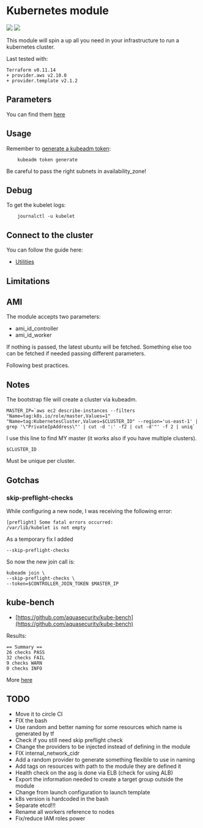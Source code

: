 # Kubernetes module

![](https://img.shields.io/badge/kubernetes-v1.14.2-green.svg)
![](https://img.shields.io/badge/ubuntu-18.04-blue.svg)

This module will spin a up all you need in your infrastructure to run
a kubernetes cluster.

Last tested with:

    Terraform v0.11.14
    + provider.aws v2.10.0
    + provider.template v2.1.2

## Parameters

You can find them [here](params.md)

## Usage

Remember to [generate a kubeadm token](https://kubernetes.io/docs/reference/setup-tools/kubeadm/kubeadm-token/#cmd-token-generate):

        kubeadm token generate

Be careful to pass the right subnets in availability_zone!

## Debug

To get the kubelet logs:

        journalctl -u kubelet

## Connect to the cluster

You can follow the guide here:

- [Utilities](../../utilities/)

## Limitations

## AMI

The module accepts two parameters:

- ami_id_controller
- ami_id_worker

If nothing is passed, the latest ubuntu will be fetched.
Something else too can be fetched if needed passing different parameters.

Following best practices.

## Notes

The bootstrap file will create a cluster via kubeadm.

    MASTER_IP=`aws ec2 describe-instances --filters "Name=tag:k8s.io/role/master,Values=1" "Name=tag:KubernetesCluster,Values=$CLUSTER_ID" --region='us-east-1' | grep '\"PrivateIpAddress\"' | cut -d ':' -f2 | cut -d'"' -f 2 | uniq`

I use this line to find MY master (it works also if you have multiple clusters).

    $CLUSTER_ID

Must be unique per cluster.

## Gotchas

### skip-preflight-checks

While configuring a new node, I was receiving the following error:

    [preflight] Some fatal errors occurred:
    /var/lib/kubelet is not empty

As a temporary fix I added

    --skip-preflight-checks

So now the new join call is:

    kubeadm join \
    --skip-preflight-checks \
    --token=$CONTROLLER_JOIN_TOKEN $MASTER_IP

## kube-bench

- [https://github.com/aquasecurity/kube-bench](https://github.com/aquasecurity/kube-bench)

Results:

    == Summary ==
    26 checks PASS
    32 checks FAIL
    9 checks WARN
    0 checks INFO

More [here](result.txt)

## TODO

- Move it to circle CI
- FIX the bash
- Use random and better naming for some resources which name is generated by tf
- Check if you still need skip preflight check
- Change the providers to be injected instead of defining in the module
- FIX internal_network_cidr
- Add a random provider to generate something flexible to use in naming
- Add tags on resources with path to the module they are defined it
- Health check on the asg is done via ELB (check for using ALB)
- Export the information needed to create a target group outside the module
- Change from launch configuration to launch template
- k8s version is hardcoded in the bash
- Separate etcd!!!
- Rename all workers reference to nodes
- Fix/reduce IAM roles power
